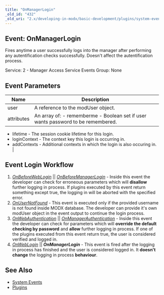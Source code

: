 ```yaml
---
title: "OnManagerLogin"
_old_id: "432"
_old_uri: "2.x/developing-in-modx/basic-development/plugins/system-events/onmanagerlogin"
---
```


## Event: OnManagerLogin

Fires anytime a user successfully logs into the manager after performing any autentification checks successfully. Doesn't affect the autentification process.

Service: 2 - Manager Access Service Events 
Group: None

## Event Parameters

| Name | Description |
|------|-------------|
| user | A reference to the modUser object. |
| attributes | An array of: - rememberme - Boolean set if user wants password to be remembered.
- lifetime - The session cookie lifetime for this login.
- loginContext - The context key this login is occurring in.
- addContexts - Additional contexts in which the login is also occuring in. |
## Event Login Workflow

1. _[_OnBeforeWebLogin_](http://rtfm.modx.com/display/revolution20/OnBeforeWebLogin)_ || _[OnBeforeManagerLogin](http://rtfm.modx.com/display/revolution20/OnBeforeManagerLogin)_ - Inside this event the developer can check for erroneous parameters which will **disallow** further logging in process. If plugins executed by this event return something except true, the logging in will be aborted with the specified error.
2. _[OnUserNotFound](http://rtfm.modx.com/display/revolution20/OnUserNotFound)_ - This event is executed only if the provided username is not found inside MODX database. The developer can provide it's own modUser object in the event output to continue the login process.
3. _[OnWebAuthentication](http://rtfm.modx.com/display/revolution20/OnWebAuthentication)_ || _[OnManagerAuthentication](http://rtfm.modx.com/display/revolution20/OnManagerAuthentication)_ - Inside this event the developer can check for parameters which will **override the default checking by password** and **allow** further logging in process. If one of the plugins executed from this event return true, the user is considered verified and logged in.
4. _[OnWebLogin](http://rtfm.modx.com/display/revolution20/OnWebLogin)_ || **_OnManagerLogin_** - This event is fired after the logging in process has finished and the user is considered logged in. It **doesn't change** the logging in process **behaviour**.

## See Also

- [System Events](developing-in-modx/basic-development/plugins/system-events "System Events")
- [Plugins](developing-in-modx/basic-development/plugins "Plugins")